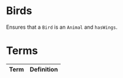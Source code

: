 # Birds

Ensures that a `Bird` is an `Animal` and `hasWings`.

# Terms

| Term | Definition |
| --- | --- |
